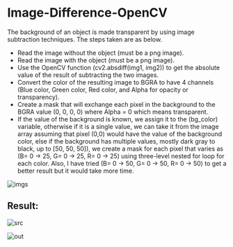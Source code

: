 # Image-Difference-OpenCV

The background of an object is made transparent by using image subtraction techniques. The steps taken are as below.
-	Read the image without the object (must be a png image).
-	Read the image with the object (must be a png image).
-	Use the OpenCV function (cv2.absdiff(img1, img2)) to get the absolute value of the result of subtracting the two images.
-	Convert the color of the resulting image to BGRA to have 4 channels (Blue color, Green color, Red color, and Alpha for opacity or transparency).
-	Create a mask that will exchange each pixel in the background to the BGRA value (0, 0, 0, 0) where Alpha = 0 which means transparent.
-	If the value of the background is known, we assign it to the (bg_color) variable, otherwise if it is a single value, we can take it from the image array assuming that pixel (0,0) would have the value of the background color, else if the background has multiple values, mostly dark gray to black, up to [50, 50, 50]), we create a mask for each pixel that varies as (B= 0 -> 25, G= 0 -> 25, R= 0 -> 25) using three-level nested for loop for each color. Also, I have tried (B= 0 -> 50, G= 0 -> 50, R= 0 -> 50) to get a better result but it would take more time. 


![imgs](https://user-images.githubusercontent.com/40549682/63403968-1561b800-c3ea-11e9-92bf-3d512040a7a4.PNG)

## Result:

![src](https://user-images.githubusercontent.com/40549682/63404061-6bcef680-c3ea-11e9-997f-3dcdb394c770.png)

![out](https://user-images.githubusercontent.com/40549682/63404043-52c64580-c3ea-11e9-89a3-9cbacba47a2b.png)
